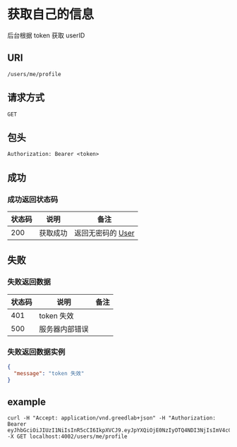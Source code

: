 # 获取自己的信息

后台根据 token 获取 userID

## URI

```
/users/me/profile
```

## 请求方式

```
GET
```

## 包头

```
Authorization: Bearer <token>
```

## 成功

### 成功返回状态码

| 状态码 | 说明 | 备注 |
| --- | --- | --- |
| 200 |  获取成功 | 返回无密码的 [User](../../table/user.md) |

## 失败

### 失败返回数据

| 状态码 |  说明 | 备注 |
| --- | --- | --- |
| 401 | token 失效 |  |
| 500 | 服务器内部错误 |  |

### 失败返回数据实例

```json
{
  "message": "token 失效"
}
```

## example

```
curl -H "Accept: application/vnd.greedlab+json" -H "Authorization: Bearer eyJhbGciOiJIUzI1NiIsInR5cCI6IkpXVCJ9.eyJpYXQiOjE0NzIyOTQ4NDI3NjIsImV4cCI6MTQ3NDg4Njg0Mjc2MiwiaWQiOiI1N2MxNmIyMGI5MDdmMTk5YmZiZGQ1NjIiLCJzY29wZSI6ImRlZmF1bHQifQ.vayskdpIzjNBMLijmBDuL2UxkxahYnS3F_fznEpcuW4" -X GET localhost:4002/users/me/profile
```
